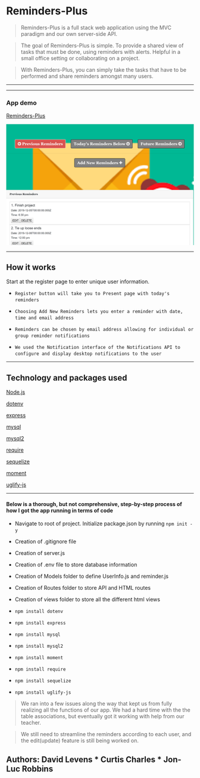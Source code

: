 <h1>Reminders-Plus</h1>

>Reminders-Plus is a full stack web application using the MVC paradigm and our own server-side API.

>The goal of Reminders-Plus is simple.
To provide a shared view of tasks that must be done, using reminders with alerts. Helpful in a small office setting or collaborating on a project.


>With Reminders-Plus, you can simply take the tasks that have to be performed and share reminders amongst many users.



<hr>




<hr>



<h3> App demo </h3>

[Reminders-Plus](https://reminders-dave.herokuapp.com/)

![alt text](./public/img/reminders-plus2.png "Reminders-Plus App")


<hr>

<h2> How it works </h2>
Start at the register page to enter unique user information.

- ```Register button will take you to Present page with today's reminders``` 

- ```Choosing Add New Reminders lets you enter a reminder with date, time and email address```
  
- ```Reminders can be chosen by email address allowing for individual or group reminder notifications```
  
- ```We used the Notification interface of the Notifications API to configure and display desktop notifications to the user```

<hr>

<h2>Technology and packages used</h2>

[Node.js](https://nodejs.org/en/)

[dotenv](https://www.npmjs.com/package/dotenv)

[express](https://www.npmjs.com/package/express)

[mysql](https://www.npmjs.com/package/mysql)

[mysql2](https://www.npmjs.com/package/mysql2)

[require](https://www.npmjs.com/package/require)

[sequelize](https://www.npmjs.com/package/sequelize)

[moment](https://www.npmjs.com/package/moment)

[uglify-js](https://www.npmjs.com/package/uglify-js)


<hr></hr>

<h4>Below is a thorough, but not comprehensive, step-by-step process of how I got the app running in terms of code</h4>

- Navigate to root of project. Initialize package.json by running ```npm init -y```

- Creation of .gitignore file

- Creation of server.js

- Creation of .env file to store database information

- Creation of Models folder to define UserInfo.js and reminder.js 

- Creation of Routes folder to store API and HTML routes

- Creation of views folder to store all the different html views


- ```npm install dotenv```

- ```npm install express```

- ```npm install mysql```

- ```npm install mysql2```

- ```npm install moment```

- ```npm install require```

- ```npm install sequelize``` 

- ```npm install uglify-js``` 

>We ran into a few issues along the way that kept us from fully realizing all the functions of our app. We had a hard time with the the table associations, but eventually got it working with help from our teacher. 

>We still need to streamline the reminders according to each user, and the edit(update) feature is still being worked on.


<h2>Authors:  David Levens * Curtis Charles * Jon-Luc Robbins</h2>